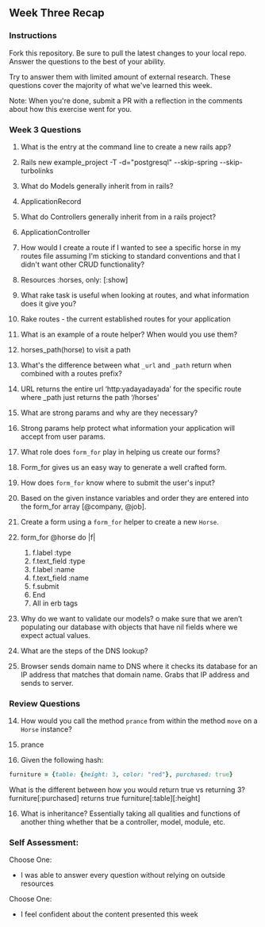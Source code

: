 ## Week Three Recap

### Instructions
Fork this repository. Be sure to pull the latest changes to your local repo. Answer the questions to the best of your ability.

Try to answer them with limited amount of external research. These questions cover the majority of what we've learned this week.

Note: When you're done, submit a PR with a reflection in the comments about how this exercise went for you.

### Week 3 Questions

1. What is the entry at the command line to create a new rails app?
1. Rails new example_project -T -d="postgresql" --skip-spring --skip-turbolinks

2. What do Models generally inherit from in rails?
2. ApplicationRecord

3. What do Controllers generally inherit from in a rails project?
3. ApplicationController

4. How would I create a route if I wanted to see a specific horse in my routes file assuming I'm sticking to standard conventions and that I didn't want other CRUD functionality?
4. Resources :horses, only: [:show]

5. What rake task is useful when looking at routes, and what information does it give you?
5. Rake routes - the current established routes for your application

6. What is an example of a route helper? When would you use them?
6. horses_path(horse) to visit a path

7. What's the difference between what `_url` and `_path` return when combined with a routes prefix?
7. URL returns the entire url ‘http:yadayadayada’ for the specific route where _path just returns the path ‘/horses’

8. What are strong params and why are they necessary?
8. Strong params help protect what information your application will accept from user params.

9. What role does `form_for` play in helping us create our forms?
9. Form_for gives us an easy way to generate a well crafted form.

10. How does `form_for` know where to submit the user's input?
10. Based on the given instance variables and order they are entered into the form_for array [@company, @job].

11. Create a form using a `form_for` helper to create a new `Horse`. 
11. form_for @horse do |f|
    1. f.label :type
    2. f.text_field :type
    3. f.label :name
    4. f.text_field :name
    5. f.submit
    6. End
    7. All in erb tags

12. Why do we want to validate our models?
o make sure that we aren’t populating our database with objects that have nil fields where we expect actual values.

13. What are the steps of the DNS lookup?
13. Browser sends domain name to DNS where it checks its database for an IP address that matches that domain name. Grabs that IP address and sends to server.


### Review Questions
14. How would you call the method `prance` from within the method `move` on a `Horse` instance?
14. prance

15. Given the following hash:

```ruby
furniture = {table: {height: 3, color: "red"}, purchased: true}
```
What is the different between how you would return true vs returning 3? 
furniture[:purchased] returns true
furniture[:table][:height]

16. What is inheritance?
Essentially taking all qualities and functions of another thing whether that be a controller, model, module, etc.

### Self Assessment:
Choose One:
* I was able to answer every question without relying on outside resources

Choose One:
* I feel confident about the content presented this week
